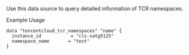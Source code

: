 Use this data source to query detailed information of TCR namespaces.

Example Usage

```hcl
data "tencentcloud_tcr_namespaces" "name" {
  instance_id 			= "cls-satg5125"
  namespace_name       = "test"
}
```